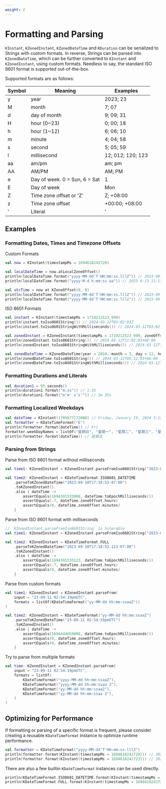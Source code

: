 ```yaml
---
weight: 2
---
```


# Formatting and Parsing

`KInstant`, `KZonedInstant`, `KZonedDateTime` and `KDuration` can be serialized to Strings with custom formats. In reverse, Strings can be parsed into `KZonedDateTime`, which can be further converted to `KInstant` and `KZonedInstant`, using custom formats. Needless to say, the standard ISO 8601 format is supported out-of-the-box.

Supported formats are as follows:

| Symbol | Meaning                       | Examples          |
|--------|-------------------------------|-------------------|
| y      | year                          | 2023; 23          |
| M      | month                         | 7; 07             |
| d      | day of month                  | 9; 09; 31         |
| H      | hour (0~23)                   | 0; 00; 18         |
| h      | hour (1~12)                   | 6; 06; 10         |
| m      | minute                        | 4; 04; 58         |
| s      | second                        | 5; 05; 59         |
| l      | millisecond                   | 12; 012; 120; 123 |
| aa     | am/pm                         | am; pm            |
| AA     | AM/PM                         | AM; PM            |
| e      | Day of week. 0 = Sun, 6 = Sat | 1                 |
| E      | Day of week                   | Mon               |
| Z      | Time zone offset or 'Z'       | Z; +08:00         |
| z      | Time zone offset              | +00:00; +08:00    |
| '      | Literal                       | '                 |

## Examples

### Formatting Dates, Times and Timezone Offsets

Custom Formats

```kotlin
val now = KInstant(timestampMs = 1694618242720)

val localDateTime = now.atLocalZoneOffset()
println(localDateTime.format("yyyy-MM-dd'T'HH:mm:ss.lllZ")) // 2023-09-13T23:17:22.720+08:00
println(localDateTime.format("yyyy-M-d h:mm:ss aa")) // 2023-9-13 11:17:22 pm

val utcTime = now at KZoneOffset(0, 0)
println(localDateTime.format("yyyy-MM-dd'T'HH:mm:ss.lllZ")) // 2023-09-13T15:17:22.720Z
println(localDateTime.format("yyyy-MM-dd'T'HH:mm:ss.lllz")) // 2023-09-13T15:17:22.720+00:00
```

ISO 8601 Formats

```kotlin
val instant = KInstant(timestampMs = 1710212523_999)
println(instant.toIso8601String()) // 2024-03-12T03:02:03Z
println(instant.toIso8601StringWithMilliseconds()) // 2024-03-12T03:02:03.999Z

val zonedInstant = KZonedInstant(timestampMs = 1710212523_999, zoneOffset = KZoneOffset(hours = 8, minutes = 0))
println(zonedInstant.toIso8601String()) // 2024-03-12T11:02:03+08:00
println(zonedInstant.toIso8601StringWithMilliseconds()) // 2024-03-12T11:02:03.999+08:00

val zonedDateTime = KZonedDateTime(year = 2024, month = 3, day = 12, hour = 5, minute = 12, second = 3, millisecond = 999, zoneOffset = KZoneOffset(hours = 8, minutes = 0))
println(zonedDateTime.toIso8601String()) // 2024-03-12T05:12:03+08:00
println(zonedDateTime.toIso8601StringWithMilliseconds()) // 2024-03-12T05:12:03.999+08:00
```

### Formatting Durations and Literals

```kotlin
val duration1 = 95.seconds()
println(duration1.format("m:ss")) // 1:35
println(duration1.format("m'm' s's'")) // 1m 35s
```

### Formatting Localized Weekdays
```kotlin
val dateTime = KInstant(1705677172000) // Friday, January 19, 2024 3:12:52 PM GMT
val formatter = KDateTimeFormat("E")
println(formatter.format(dateTime)) // Fri
formatter.weekDayNames = listOf("星期日", "星期一", "星期二", "星期三", "星期四", "星期五", "星期六")
println(formatter.format(dateTime)) // 星期五
```

### Parsing from Strings

Parse from ISO 8601 format without milliseconds

```kotlin
val time1: KZonedInstant = KZonedInstant.parseFromIso8601String("2023-09-10T17:18:53-07:00")

val time2: KZonedInstant = KDateTimeFormat.ISO8601_DATETIME
    .parseToKZonedDateTime("2023-09-10T17:18:53-07:00")
    .toKZonedInstant()
    .also { dateTime ->
        assertEquals(1694391533000, dateTime.toEpochMilliseconds())
        assertEquals(-7, dateTime.zoneOffset.hours)
        assertEquals(0, dateTime.zoneOffset.minutes)
    }
```

Parse from ISO 8601 format with milliseconds

```kotlin
// `KZonedInstant.parseFromIso8601String` is tolerable
val time1: KZonedInstant = KZonedInstant.parseFromIso8601String("2023-09-10T17:18:53.123-07:00")

val time2: KZonedInstant = KDateTimeFormat.FULL
    .parseToKZonedDateTime("2023-09-10T17:18:53.123-07:00")
    .toKZonedInstant()
    .also { dateTime ->
        assertEquals(1694391533123, dateTime.toEpochMilliseconds())
        assertEquals(-7, dateTime.zoneOffset.hours)
        assertEquals(0, dateTime.zoneOffset.minutes)
    }
```

Parse from custom formats

```kotlin
val time1: KZonedInstant = KZonedInstant.parseFrom(
    input = "23-09-11 02:54:19pmUTC",
    formats = listOf(KDateTimeFormat("yy-MM-dd hh:mm:ssaaZ"))
)

val time2: KZonedInstant = KDateTimeFormat("yy-MM-dd hh:mm:ssaaZ")
    .parseToKZonedDateTime("23-09-11 02:54:19pmUTC")
    .toKZonedInstant()
    .also { dateTime ->
        assertEquals(1694444059000, dateTime.toEpochMilliseconds())
        assertEquals(0, dateTime.zoneOffset.hours)
        assertEquals(0, dateTime.zoneOffset.minutes)
    }
```

Try to parse from multiple formats
```kotlin
val time: KZonedInstant = KZonedInstant.parseFrom(
    input = "23-09-11 02:54:19pmUTC",
    formats = listOf(
        KDateTimeFormat("yyyy-MM-dd hh:mm:ssaaZ"),
        KDateTimeFormat("yyyy-MM-dd hh:mm:ssaa Z"),
        KDateTimeFormat("yy-MM-dd hh:mm:ssaaZ"),
        KDateTimeFormat("yy-MM-dd hh:mm:ssaa Z"),
    )
)

```

## Optimizing for Performance

If formatting or parsing of a specific format is frequent, please consider creating a reusable `KDateTimeFormat` instance to optimize runtime performance.

```kotlin
val formatter = KDateTimeFormat("yyyy-MM-dd'T'HH:mm:ss.lllZ")
println(formatter.format(KInstant(timestampMs = 1694618242720))) // 2023-09-13T23:17:22.720+08:00
println(formatter.format(KInstant(timestampMs = 1694618242723))) // 2023-09-13T23:17:22.723+08:00
```

There are also a few builtin `KDateTimeFormat` instances can be used directly.

```kotlin
println(KDateTimeFormat.ISO8601_DATETIME.format(KInstant(timestampMs = 1694618242720))) // 2023-09-13T23:17:22+08:00
println(KDateTimeFormat.FULL.format(KInstant(timestampMs = 1694618242720))) // 2023-09-13T23:17:22.720+08:00
```
